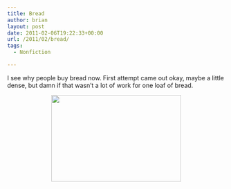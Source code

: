 ```yaml
---
title: Bread
author: brian
layout: post
date: 2011-02-06T19:22:33+00:00
url: /2011/02/bread/
tags:
  - Nonfiction

---
```

<p style="text-align: left;">
  I see why people buy bread now. First attempt came out okay, maybe a little dense, but damn if that wasn&#8217;t a lot of work for one loaf of bread.
</p>

<p style="text-align: center;">
  <a href="http://trammell.ch/wp-content/uploads/2011/02/IMG_3486.jpg"><img class="size-medium wp-image-106 aligncenter" title="IMG_3486" src="http://trammell.ch/wp-content/uploads/2011/02/IMG_3486-300x200.jpg" alt="" width="300" height="200" srcset="/wp/2011/02/IMG_3486-300x200.jpg 300w, /wp/2011/02/IMG_3486.jpg 640w" sizes="(max-width: 300px) 100vw, 300px" /></a>
</p>